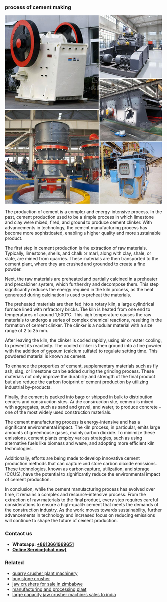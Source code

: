 <h3>process of cement making</h3><img src='1708663494.jpg' alt=''><p>The production of cement is a complex and energy-intensive process. In the past, cement production used to be a simple process in which limestone and clay were mixed, fired, and ground to produce cement clinker. With advancements in technology, the cement manufacturing process has become more sophisticated, enabling a higher quality and more sustainable product.</p><p>The first step in cement production is the extraction of raw materials. Typically, limestone, shells, and chalk or marl, along with clay, shale, or slate, are mined from quarries. These materials are then transported to the cement plant, where they are crushed and grounded to create a fine powder. </p><p>Next, the raw materials are preheated and partially calcined in a preheater and precalciner system, which further dry and decompose them. This step significantly reduces the energy required in the kiln process, as the heat generated during calcination is used to preheat the materials. </p><p>The preheated materials are then fed into a rotary kiln, a large cylindrical furnace lined with refractory bricks. The kiln is heated from one end to temperatures of around 1,500°C. This high temperature causes the raw materials to undergo a series of complex chemical reactions, resulting in the formation of cement clinker. The clinker is a nodular material with a size range of 2 to 25 mm.</p><p>After leaving the kiln, the clinker is cooled rapidly, using air or water cooling, to prevent its reactivity. The cooled clinker is then ground into a fine powder with the addition of gypsum (calcium sulfate) to regulate setting time. This powdered material is known as cement.</p><p>To enhance the properties of cement, supplementary materials such as fly ash, slag, or limestone can be added during the grinding process. These materials not only improve the durability and strength of the final product but also reduce the carbon footprint of cement production by utilizing industrial by-products.</p><p>Finally, the cement is packed into bags or shipped in bulk to distribution centers and construction sites. At the construction site, cement is mixed with aggregates, such as sand and gravel, and water, to produce concrete – one of the most widely used construction materials. </p><p>The cement manufacturing process is energy-intensive and has a significant environmental impact. The kiln process, in particular, emits large amounts of greenhouse gases, mainly carbon dioxide. To minimize these emissions, cement plants employ various strategies, such as using alternative fuels like biomass and waste, and adopting more efficient kiln technologies.</p><p>Additionally, efforts are being made to develop innovative cement production methods that can capture and store carbon dioxide emissions. These technologies, known as carbon capture, utilization, and storage (CCUS), have the potential to significantly reduce the environmental impact of cement production.</p><p>In conclusion, while the cement manufacturing process has evolved over time, it remains a complex and resource-intensive process. From the extraction of raw materials to the final product, every step requires careful considerations to ensure a high-quality cement that meets the demands of the construction industry. As the world moves towards sustainability, further advancements in technology and increased focus on reducing emissions will continue to shape the future of cement production.</p><h3>Contact us</h3><ul><li><strong>Whatsapp:&nbsp;<a href="https://wa.me/8613661969651">+8613661969651</a></strong></li><li><a href="https://swt.shibang-china.com/?git&amp;zhl&amp;process of cement making"><strong>Online Service(chat now)</strong></a></li></ul><h3>Related</h3><ul><li><a href='quarry crusher plant machinery.md'>quarry crusher plant machinery</a></li><li><a href='buy stone crusher.md'>buy stone crusher</a></li><li><a href='jaw crushers for sale in zimbabwe.md'>jaw crushers for sale in zimbabwe</a></li><li><a href='manufacturing and processing plant.md'>manufacturing and processing plant</a></li><li><a href='large capacity jaw crusher machines sales to india.md'>large capacity jaw crusher machines sales to india</a></li></ul>